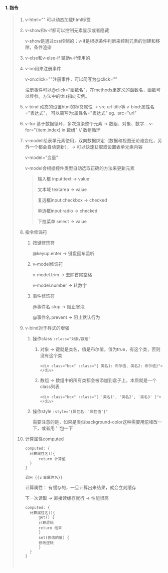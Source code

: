 #### 1. 指令

> 1. v-html="" 可以动态加载html标签
>
> 2. v-show和v-if都可以控制元素显示或者隐藏
>
>    v-show是通过css控制的；v-if是根据条件判断来控制元素的创建和移除，条件渲染
>
> 3. v-else和v-else-if 辅助v-if使用的
>
> 4. v-on用来注册事件
>
>    v-on:click=""注册事件，可以简写为@click=""
>
>    注册事件可以@click="函数名"，在methods里定义的函数名，函数可以传参。方法中的this指向实例。
>
> 5. v-bind 动态的设置html的标签属性 -> src url title等
>    v-bind:属性名="表达式"， 可以简写为:属性名="表达式" eg.  :src="url"
>
> 6. v-for 基于数据循环，多次渲染整个元素 -> 数组、对象、数字...
>    v-for="(item,index) in 数组"  // 数组循环
>
> 7. v-modell给表单元素使用，双向数据绑定（数据和视图无论谁变化，另外一个都会自动更新），-> 可以快速获取或设置表单元素内容 
>
>    v-model="变量"
>
>    v-model会根据控件类型自动选取正确的方法来更新元素
>
>    > 输入框 input:text  -> value
>    >
>    > 文本域 textarea    -> value
>    >
>    > 复选框input:checkbox -> checked
>    >
>    > 单选框input:radio -> checked
>    >
>    > 下拉菜单 select -> value
>
> 8. 指令修饰符
>
>    1. 按键修饰符 
>
>       @keyup.enter -> 键盘回车监听
>
>    2. v-model修饰符
>
>       v-model.trim  -> 去除首尾空格
>
>       v-model.number -> 转数字
>
>    3. 事件修饰符
>
>       @事件名.stop -> 阻止冒泡
>
>       @事件名.prevent -> 阻止默认行为
>
> 9. v-bind对于样式的增强
>
>    1. 操作class `:class="对象/数组"`
>
>       1. 对象 -> 键就是类名，值是布尔值。值为true，有这个类，否则没有这个类
>
>          `<div class="box" :class="{ 类名1: 布尔值, 类名2: 布尔值}"></div>`
>
>       2. 数组 -> 数组中的所有类都会被添加到盒子上，本质就是一个class列表
>
>          `<div class="box" :class="[ '类名1', '类名2', '类名3' ]"></div>`
>
>    2. 操作style `:style="{属性名：'属性值'}"`
>
>       需要注意的是，如果是类似background-color这种需要用驼峰改一下，或者用 ' '包一下
>
> 10. 计算属性computed
>
>     ```vue
>     computed: {
>     	计算属性名(){
>     		return 计算值    
>     	}
>     }
>
>     调用 {{计算属性名}}
>     ```
>
>     计算属性： 有缓存的，一旦计算出来结果，就会立刻缓存 
>
>     下一次读取 -> 直接读缓存就行 -> 性能很高
>
>     ```vue
>     computed: {
>     	计算属性名(){
>           get() {
>     		计算逻辑
>     		return 结果
>           }
>           set(修改的值) {
>     		修改逻辑
>           }  
>     	}
>     }
>     ```
>
>     ​

